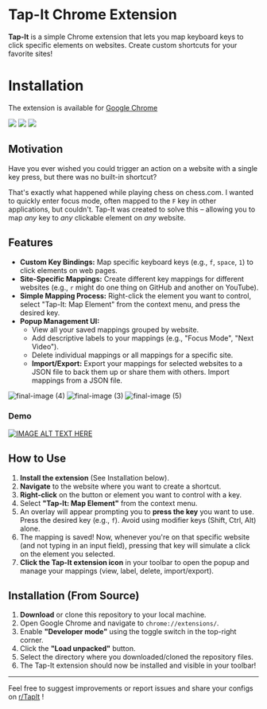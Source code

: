 # Tap-It Chrome Extension

**Tap-It** is a simple Chrome extension that lets you map keyboard keys to click specific elements on websites. Create custom shortcuts for your favorite sites!

# Installation
The extension is available for [Google Chrome](https://chromewebstore.google.com/detail/tap-it/nofolooakncdaeapllonekcemhgcnobe)

[![](https://img.shields.io/chrome-web-store/v/pcmpcfapbekmbjjkdalcgopdkipoggdi.svg?logo=google-chrome&style=flat)](https://chrome.google.com/webstore/detail/tap-it/nofolooakncdaeapllonekcemhgcnobe) [![](https://img.shields.io/chrome-web-store/rating/nofolooakncdaeapllonekcemhgcnobe.svg?logo=google-chrome&style=flat)](https://chrome.google.com/webstore/detail/tap-it/nofolooakncdaeapllonekcemhgcnobe) [![](https://img.shields.io/chrome-web-store/users/nofolooakncdaeapllonekcemhgcnobe.svg?logo=google-chrome&style=flat)](https://chrome.google.com/webstore/detail/tap-it/nofolooakncdaeapllonekcemhgcnobe)

## Motivation

Have you ever wished you could trigger an action on a website with a single key press, but there was no built-in shortcut?

That's exactly what happened while playing chess on chess.com. I wanted to quickly enter focus mode, often mapped to the `F` key in other applications, but couldn't. Tap-It was created to solve this – allowing you to map *any* key to *any* clickable element on *any* website.

## Features

* **Custom Key Bindings:** Map specific keyboard keys (e.g., `f`, `space`, `1`) to click elements on web pages.
* **Site-Specific Mappings:** Create different key mappings for different websites (e.g., `r` might do one thing on GitHub and another on YouTube).
* **Simple Mapping Process:** Right-click the element you want to control, select "Tap-It: Map Element" from the context menu, and press the desired key.
* **Popup Management UI:**
    * View all your saved mappings grouped by website.
    * Add descriptive labels to your mappings (e.g., "Focus Mode", "Next Video").
    * Delete individual mappings or all mappings for a specific site.
    * **Import/Export:** Export your mappings for selected websites to a JSON file to back them up or share them with others. Import mappings from a JSON file.
 
![final-image (4)](https://github.com/user-attachments/assets/e0f95e4d-c664-4e74-88ec-86317d466641)
![final-image (3)](https://github.com/user-attachments/assets/d9bc0c5b-7fb8-409f-a9d6-92c24a6317c9)
![final-image (5)](https://github.com/user-attachments/assets/3ba6450f-a7ff-4fa7-8e98-30d4a4fe95ab)

   ### Demo
   [![IMAGE ALT TEXT HERE](https://img.youtube.com/vi/rvvmgo9y9kQ/0.jpg)](https://www.youtube.com/watch?v=rvvmgo9y9kQ)



## How to Use

1.  **Install the extension** (See Installation below).
2.  **Navigate** to the website where you want to create a shortcut.
3.  **Right-click** on the button or element you want to control with a key.
4.  Select **"Tap-It: Map Element"** from the context menu.
5.  An overlay will appear prompting you to **press the key** you want to use. Press the desired key (e.g., `f`). Avoid using modifier keys (Shift, Ctrl, Alt) alone.
6.  The mapping is saved! Now, whenever you're on that specific website (and not typing in an input field), pressing that key will simulate a click on the element you selected.
7.  **Click the Tap-It extension icon** in your toolbar to open the popup and manage your mappings (view, label, delete, import/export).

## Installation (From Source)

1.  **Download** or clone this repository to your local machine.
2.  Open Google Chrome and navigate to `chrome://extensions/`.
3.  Enable **"Developer mode"** using the toggle switch in the top-right corner.
4.  Click the **"Load unpacked"** button.
5.  Select the directory where you downloaded/cloned the repository files.
6.  The Tap-It extension should now be installed and visible in your toolbar!

---

Feel free to suggest improvements or report issues and share your configs on [r/TapIt](https://www.reddit.com/r/TapIt/) !
